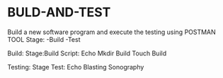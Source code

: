 # BULD-AND-TEST
Build a new software program and execute the testing using POSTMAN TOOL
Stage:
-Build
-Test

Build: Stage:Build
       Script: Echo
       Mkdir Build
       Touch Build
       
       
Testing: Stage
         Test: Echo
         Blasting
         Sonography
